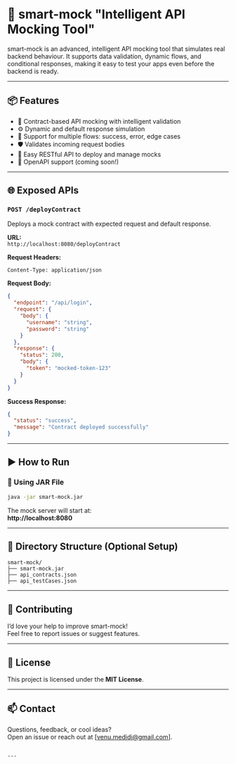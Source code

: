 # 🚀 smart-mock  "Intelligent API Mocking Tool"
smart-mock is an advanced, intelligent API mocking tool that simulates real backend behaviour. It supports data validation, dynamic flows, and conditional responses, making it easy to test your apps even before the backend is ready.

---

## 📦 Features

- 🧠 Contract-based API mocking with intelligent validation
- ⚙️ Dynamic and default response simulation
- 🧪 Support for multiple flows: success, error, edge cases
- 🛡️ Validates incoming request bodies
- 🔌 Easy RESTful API to deploy and manage mocks
- 🧾 OpenAPI support (coming soon!)

---

## 🌐 Exposed APIs

### `POST /deployContract`

Deploys a mock contract with expected request and default response.

**URL:**  
`http://localhost:8080/deployContract`

**Request Headers:**
```http
Content-Type: application/json
```

**Request Body:**
```json
{
  "endpoint": "/api/login",
  "request": {
    "body": {
      "username": "string",
      "password": "string"
    }
  },
  "response": {
    "status": 200,
    "body": {
      "token": "mocked-token-123"
    }
  }
}
```

**Success Response:**
```json
{
  "status": "success",
  "message": "Contract deployed successfully"
}
```

---

## ▶️ How to Run

### 🔸 Using JAR File

```bash
java -jar smart-mock.jar
```

The mock server will start at:  
**http://localhost:8080**

---

## 📁 Directory Structure (Optional Setup)

```
smart-mock/
├── smart-mock.jar
├── api_contracts.json
├── api_testCases.json
```

---

## 👥 Contributing

I’d love your help to improve smart-mock!  
Feel free to report issues or suggest features.

---

## 📜 License

This project is licensed under the **MIT License**.

---

## 📫 Contact

Questions, feedback, or cool ideas?  
Open an issue or reach out at [venu.medidi@gmail.com].
```

---
